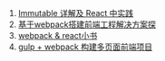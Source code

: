 1. [Immutable 详解及 React 中实践](https://github.com/camsong/blog/issues/3)
2. [基于webpack搭建前端工程解决方案探](https://github.com/chemdemo/chemdemo.github.io/issues)
3. [webpack & react小书](https://hulufei.gitbooks.io/react-tutorial/content/webpack.html)
4. [gulp + webpack 构建多页面前端项目](https://github.com/fwon/blog/issues/17)
